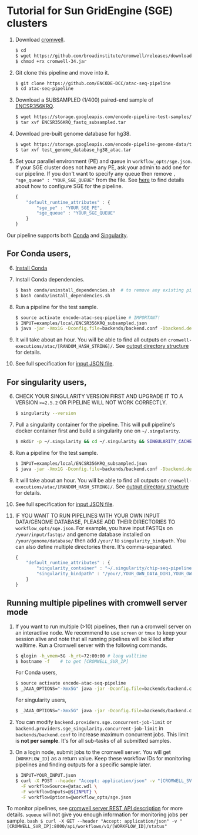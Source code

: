 # Tutorial for Sun GridEngine (SGE) clusters

1. Download [cromwell](https://github.com/broadinstitute/cromwell).
    ```bash
    $ cd
    $ wget https://github.com/broadinstitute/cromwell/releases/download/34/cromwell-34.jar
    $ chmod +rx cromwell-34.jar
    ```

2. Git clone this pipeline and move into it.
    ```bash
    $ git clone https://github.com/ENCODE-DCC/atac-seq-pipeline
    $ cd atac-seq-pipeline
    ```

3. Download a SUBSAMPLED (1/400) paired-end sample of [ENCSR356KRQ](https://www.encodeproject.org/experiments/ENCSR356KRQ/).
    ```bash
    $ wget https://storage.googleapis.com/encode-pipeline-test-samples/encode-atac-seq-pipeline/ENCSR356KRQ/ENCSR356KRQ_fastq_subsampled.tar
    $ tar xvf ENCSR356KRQ_fastq_subsampled.tar
    ```

4. Download pre-built genome database for hg38.
    ```bash
    $ wget https://storage.googleapis.com/encode-pipeline-genome-data/test_genome_database_hg38_atac.tar
    $ tar xvf test_genome_database_hg38_atac.tar
    ```

5. Set your parallel environment (PE) and queue in `workflow_opts/sge.json`. If your SGE cluster does not have any PE, ask your admin to add one for our pipeline. If you don't want to specify any queue then remove `, "sge_queue" : "YOUR_SGE_QUEUE"` from the file. See [here](how_to_config_sge.md) to find details about how to configure SGE for the pipeline.
    ```javascript
    {
        "default_runtime_attributes" : {
            "sge_pe" : "YOUR_SGE_PE",
            "sge_queue" : "YOUR_SGE_QUEUE"
        }
    }
    ```

Our pipeline supports both [Conda](https://conda.io/docs/) and [Singularity](https://singularity.lbl.gov/).

## For Conda users,

6. [Install Conda](https://conda.io/miniconda.html)

7. Install Conda dependencies.
    ```bash
    $ bash conda/uninstall_dependencies.sh  # to remove any existing pipeline env
    $ bash conda/install_dependencies.sh
    ```

8. Run a pipeline for the test sample.
    ```bash
    $ source activate encode-atac-seq-pipeline # IMPORTANT!
    $ INPUT=examples/local/ENCSR356KRQ_subsampled.json
    $ java -jar -Xmx1G -Dconfig.file=backends/backend.conf -Dbackend.default=sge cromwell-34.jar run atac.wdl -i ${INPUT} -o workflow_opts/sge.json
    ```

9. It will take about an hour. You will be able to find all outputs on `cromwell-executions/atac/[RANDOM_HASH_STRING]/`. See [output directory structure](output.md) for details.

10. See full specification for [input JSON file](input.md).

## For singularity users,

6. CHECK YOUR SINGULARITY VERSION FIRST AND UPGRADE IT TO A VERSION `>=2.5.2` OR PIPELINE WILL NOT WORK CORRECTLY.
    ```bash
    $ singularity --version
    ```

7. Pull a singularity container for the pipeline. This will pull pipeline's docker container first and build a singularity one on `~/.singularity`.
    ```bash
    $ mkdir -p ~/.singularity && cd ~/.singularity && SINGULARITY_CACHEDIR=~/.singularity SINGULARITY_PULLFOLDER=~/.singularity singularity pull --name atac-seq-pipeline-v1.1.7.1.simg -F docker://quay.io/encode-dcc/atac-seq-pipeline:v1.1
    ```

8. Run a pipeline for the test sample.
    ```bash
    $ INPUT=examples/local/ENCSR356KRQ_subsampled.json
    $ java -jar -Xmx1G -Dconfig.file=backends/backend.conf -Dbackend.default=sge_singularity cromwell-34.jar run atac.wdl -i ${INPUT} -o workflow_opts/sge.json
    ```

9. It will take about an hour. You will be able to find all outputs on `cromwell-executions/atac/[RANDOM_HASH_STRING]/`. See [output directory structure](output.md) for details.

10. See full specification for [input JSON file](input.md).

11. IF YOU WANT TO RUN PIPELINES WITH YOUR OWN INPUT DATA/GENOME DATABASE, PLEASE ADD THEIR DIRECTORIES TO `workflow_opts/sge.json`. For example, you have input FASTQs on `/your/input/fastqs/` and genome database installed on `/your/genome/database/` then add `/your/` to `singularity_bindpath`. You can also define multiple directories there. It's comma-separated.
    ```javascript
    {
        "default_runtime_attributes" : {
            "singularity_container" : "~/.singularity/chip-seq-pipeline-v1.1.simg",
            "singularity_bindpath" : "/your/,YOUR_OWN_DATA_DIR1,YOUR_OWN_DATA_DIR2,..."
        }
    }
    ```

## Running multiple pipelines with cromwell server mode

1. If you want to run multiple (>10) pipelines, then run a cromwell server on an interactive node. We recommend to use `screen` or `tmux` to keep your session alive and note that all running pipelines will be killed after walltime. Run a Cromwell server with the following commands.
    ```bash
    $ qlogin -h_vmem=5G -h_rt=72:00:00 # long walltime      
    $ hostname -f    # to get [CROMWELL_SVR_IP]
    ```

    For Conda users,
    ```bash
    $ source activate encode-atac-seq-pipeline
    $ _JAVA_OPTIONS="-Xmx5G" java -jar -Dconfig.file=backends/backend.conf -Dbackend.default=sge cromwell-34.jar server
    ```
    For singularity users,
    ```bash
    $ _JAVA_OPTIONS="-Xmx5G" java -jar -Dconfig.file=backends/backend.conf -Dbackend.default=sge_singularity cromwell-34.jar server
    ```

2. You can modify `backend.providers.sge.concurrent-job-limit` or `backend.providers.sge_singularity.concurrent-job-limit` in `backends/backend.conf` to increase maximum concurrent jobs. This limit is **not per sample**. It's for all sub-tasks of all submitted samples.

3. On a login node, submit jobs to the cromwell server. You will get `[WORKFLOW_ID]` as a return value. Keep these workflow IDs for monitoring pipelines and finding outputs for a specific sample later.  
    ```bash  
    $ INPUT=YOUR_INPUT.json
    $ curl -X POST --header "Accept: application/json" -v "[CROMWELL_SVR_IP]:8000/api/workflows/v1" \
      -F workflowSource=@atac.wdl \
      -F workflowInputs=@${INPUT} \
      -F workflowOptions=@workflow_opts/sge.json
    ```

  To monitor pipelines, see [cromwell server REST API description](http://cromwell.readthedocs.io/en/develop/api/RESTAPI/#cromwell-server-rest-api>) for more details. `squeue` will not give you enough information for monitoring jobs per sample.
    ```bash
    $ curl -X GET --header "Accept: application/json" -v "[CROMWELL_SVR_IP]:8000/api/workflows/v1/[WORKFLOW_ID]/status"
    ```
